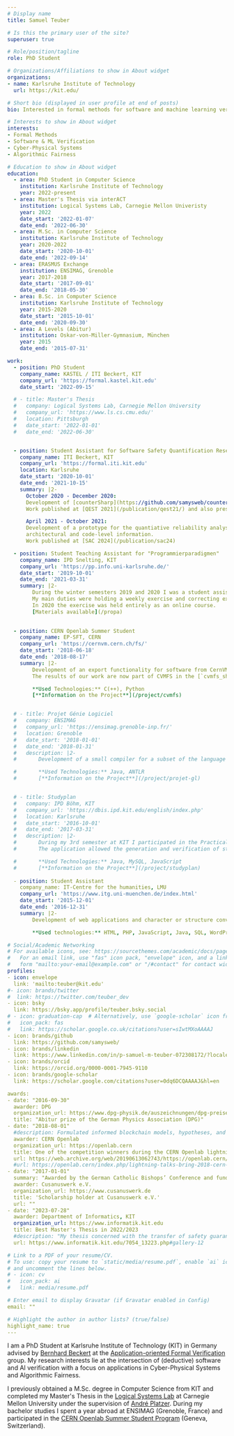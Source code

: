 ```yaml
---
# Display name
title: Samuel Teuber

# Is this the primary user of the site?
superuser: true

# Role/position/tagline
role: PhD Student

# Organizations/Affiliations to show in About widget
organizations:
- name: Karlsruhe Institute of Technology
  url: https://kit.edu/

# Short bio (displayed in user profile at end of posts)
bio: Interested in formal methods for software and machine learning verification with a focus on cyber-physical systems and algorithmic fairness.

# Interests to show in About widget
interests:
- Formal Methods
- Software & ML Verification
- Cyber-Physical Systems
- Algorithmic Fairness

# Education to show in About widget
education:
  - area: PhD Student in Computer Science
    institution: Karlsruhe Institute of Technology
    year: 2022-present
  - area: Master's Thesis via interACT
    institution: Logical Systems Lab, Carnegie Mellon Univeristy
    year: 2022
    date_start: '2022-01-07'
    date_end: '2022-06-30'
  - area: M.Sc. in Computer Science
    institution: Karlsruhe Institute of Technology
    year: 2020-2022
    date_start: '2020-10-01'
    date_end: '2022-09-14'
  - area: ERASMUS Exchange
    institution: ENSIMAG, Grenoble
    year: 2017-2018
    date_start: '2017-09-01'
    date_end: '2018-05-30'
  - area: B.Sc. in Computer Science
    institution: Karlsruhe Institute of Technology
    year: 2015-2020
    date_start: '2015-10-01'
    date_end: '2020-09-30'
  - area: A Levels (Abitur)
    institution: Oskar-von-Miller-Gymnasium, München
    year: 2015
    date_end: '2015-07-31'

work:
  - position: PhD Student
    company_name: KASTEL / ITI Beckert, KIT
    company_url: 'https://formal.kastel.kit.edu'
    date_start: '2022-09-15'

  # - title: Master's Thesis
  #   company: Logical Systems Lab, Carnegie Mellon University
  #   company_url: 'https://www.ls.cs.cmu.edu/'
  #   location: Pittsburgh
  #   date_start: '2022-01-01'
  #   date_end: '2022-06-30'


  - position: Student Assistant for Software Safety Quantification Research
    company_name: ITI Beckert, KIT
    company_url: 'https://formal.iti.kit.edu'
    location: Karlsruhe
    date_start: '2020-10-01'
    date_end: '2021-10-15'
    summary: |2-
      October 2020 - December 2020:  
      Development of [counterSharp](https://github.com/samysweb/counterSharp): A tool for the quantification of C-programs based on specification adherence.  
      Work published at [QEST 2021](/publication/qest21/) and also presented at the Model Counting Workshop 2022.

      April 2021 - October 2021:  
      Development of a prototype for the quantiative reliability analysis of software coupling
      architectural and code-level information.
      Work published at [SAC 2024](/publication/sac24)

  - position: Student Teaching Assistant for "Programmierparadigmen"
    company_name: IPD Snelting, KIT
    company_url: 'https://pp.info.uni-karlsruhe.de/'
    date_start: '2019-10-01'
    date_end: '2021-03-31'
    summary: |2-
        During the winter semesters 2019 and 2020 I was a student assistant for the lecture on programming paradigms by Prof. Gregor Snelting at KIT.  
        My main duties were holding a weekly exercise and correcting exercise sheets.  
        In 2020 the exercise was held entirely as an online course.  
        [Materials available](/propa)
        

  - position: CERN Openlab Summer Student
    company_name: EP-SFT, CERN
    company_url: 'https://cernvm.cern.ch/fs/'
    date_start: '2018-06-18'
    date_end: '2018-08-17'
    summary: |2-
        Development of an export functionality for software from CernVM File System (CVMFS) into standalone images in cooperation with Nicholas Hazekamp, another intern in the group.
        The results of our work are now part of CVMFS in the [`cvmfs_shrinkwrap` utility](https://cvmfs.readthedocs.io/en/stable/cpt-shrinkwrap.html).

        **Used Technologies:** C(++), Python  
        [**Information on the Project**](/project/cvmfs)


  # - title: Projet Génie Logiciel
  #   company: ENSIMAG
  #   company_url: 'https://ensimag.grenoble-inp.fr/'
  #   location: Grenoble
  #   date_start: '2018-01-01'
  #   date_end: '2018-01-31'
  #   description: |2-
  #       Development of a small compiler for a subset of the language *Deca* in a team of 5 students

  #       **Used Technologies:** Java, ANTLR  
  #       [**Information on the Project**](/project/projet-gl)


  # - title: Studyplan
  #   company: IPD Böhm, KIT
  #   company_url: 'https://dbis.ipd.kit.edu/english/index.php'
  #   location: Karlsruhe
  #   date_start: '2016-10-01'
  #   date_end: '2017-03-31'
  #   description: |2-
  #       During my 3rd semester at KIT I participated in the Practical Software Engineering Project (PSE) in which we developed a web application with a Java based REST-API which was used by a single page JavaScript web app.
  #       The application allowed the generation and verification of students' curricula

  #       **Used Technologies:** Java, MySQL, JavaScript  
  #       [**Information on the Project**](/project/studyplan)
        
  - position: Student Assistant
    company_name: IT-Centre for the humanities, LMU
    company_url: 'https://www.itg.uni-muenchen.de/index.html'
    date_start: '2015-12-01'
    date_end: '2016-12-31'
    summary: |2-
        Development of web applications and character or structure converters for various projects of the centre including “Biblia Hebraica Transcripta”, “VerbaAlpina”, “Coptic Ostraka Online,  “Atlante linguistico digitale dell’Italia e della Svizzera meridionale”.

        **Used technologies:** HTML, PHP, JavaScript, Java, SQL, WordPress

# Social/Academic Networking
# For available icons, see: https://sourcethemes.com/academic/docs/page-builder/#icons
#   For an email link, use "fas" icon pack, "envelope" icon, and a link in the
#   form "mailto:your-email@example.com" or "/#contact" for contact widget.
profiles:
- icon: envelope
  link: 'mailto:teuber@kit.edu'
#- icon: brands/twitter
#  link: https://twitter.com/teuber_dev
- icon: bsky
  link: https://bsky.app/profile/teuber.bsky.social
# - icon: graduation-cap  # Alternatively, use `google-scholar` icon from `ai` icon pack
#   icon_pack: fas
#   link: https://scholar.google.co.uk/citations?user=sIwtMXoAAAAJ
- icon: brands/github
  link: https://github.com/samysweb/
- icon: brands/linkedin
  link: https://www.linkedin.com/in/p-samuel-m-teuber-072308172/?locale=en_US
- icon: brands/orcid
  link: https://orcid.org/0000-0001-7945-9110
- icon: brands/google-scholar
  link: https://scholar.google.com/citations?user=0dq6DCQAAAAJ&hl=en

awards:
- date: "2016-09-30"
  awarder: DPG
  organization_url: https://www.dpg-physik.de/auszeichnungen/dpg-preise/abiturpreis
  title: "Abitur prize of the German Physics Association (DPG)"
- date: "2018-08-01"
  #description: Formulated informed blockchain models, hypotheses, and use cases.
  awarder: CERN Openlab
  organization_url: https://openlab.cern
  title: One of the competition winners during the CERN Openlab lightning talks 2018
  url: https://web.archive.org/web/20190613062743/https://openlab.cern/lightning-talks-bring-2018-cern-openlab-summer-student-programme-close
  #url: https://openlab.cern/index.php/lightning-talks-bring-2018-cern-openlab-summer-student-programme-close
- date: "2017-01-01"
  summary: "Awarded by the German Catholic Bishops’ Conference and funded by the German Federal Ministry of Science and Research as **one of thirteen government funded scholarship foundations for academic excellence**"
  awarder: Cusanuswerk e.V.
  organization_url: https://www.cusanuswerk.de
  title: 'Scholarship holder at Cusanuswerk e.V.'
  url: ""
- date: "2023-07-28"
  awarder: Department of Informatics, KIT
  organization_url: https://www.informatik.kit.edu
  title: Best Master's Thesis in 2022/2023
  #description: "My thesis concerned with the transfer of safety guarantees for Cyber-Physical Systems from differential dynamic logic to neural network controllers."
  url: https://www.informatik.kit.edu/7054_13223.php#gallery-12

# Link to a PDF of your resume/CV.
# To use: copy your resume to `static/media/resume.pdf`, enable `ai` icons in `params.toml`, 
# and uncomment the lines below.
# - icon: cv
#   icon_pack: ai
#   link: media/resume.pdf

# Enter email to display Gravatar (if Gravatar enabled in Config)
email: ""

# Highlight the author in author lists? (true/false)
highlight_name: true
---
```


I am a PhD Student at Karlsruhe Institute of Technology (KIT) in Germany advised by [Bernhard Beckert](https://formal.kastel.kit.edu/beckert) at the [Application-oriented Formal Verification](https://formal.kastel.kit.edu) group.
My research interests lie at the intersection of (deductive) software and AI verification with a focus on applications in Cyber-Physical Systems and Algorithmic Fairness.

I previously obtained a M.Sc. degree in Computer Science from KIT and completed my Master's Thesis in the [Logical Systems Lab](https://www.ls.cs.cmu.edu/) at Carnegie Mellon University under the supervision of [André Platzer](https://lfcps.org/andre.html).
During my bachelor studies I spent a year abroad at ENSIMAG (Grenoble, France) and
participated in the [CERN Openlab Summer Student Program](https://openlab.cern/education/cern-openlab-summer-student-programme) (Geneva, Switzerland).
